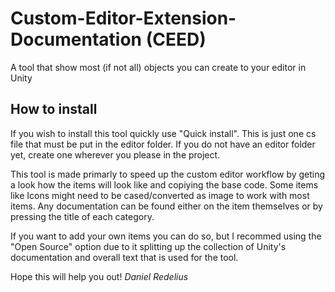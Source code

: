 # Custom-Editor-Extension-Documentation (CEED)
A tool that show most (if not all) objects you can create to your editor in Unity

## How to install
If you wish to install this tool quickly use "Quick install". This is just one cs file that must be put in the editor folder. If you do not have an editor folder yet, create one wherever you please in the project.

This tool is made primarly to speed up the custom editor workflow by geting a look how the items will look like and copiying the base code. Some items like Icons might need to be cased/converted as image to work with most items. Any documentation can be found either on the item themselves or by pressing the title of each category.

If you want to add your own items you can do so, but I recommed using the "Open Source" option due to it splitting up the collection of Unity's documentation and overall text that is used for the tool.

Hope this will help you out!
*Daniel Redelius*

